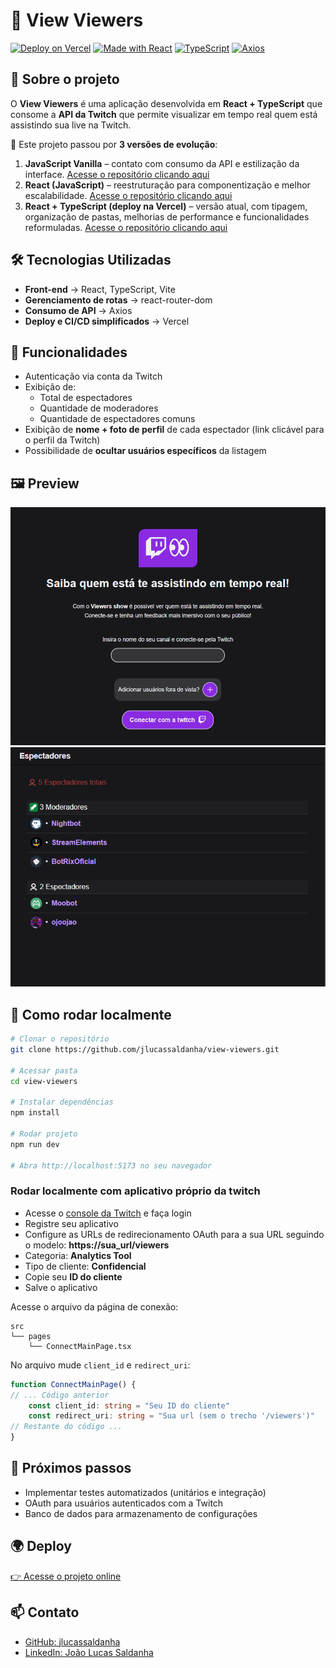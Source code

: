 # 🎥 View Viewers
[![Deploy on Vercel](https://img.shields.io/badge/Deploy-Vercel-000?logo=vercel)](https://view-viewers.vercel.app)
[![Made with React](https://img.shields.io/badge/React-18-61dafb?logo=react)](https://react.dev)
[![TypeScript](https://img.shields.io/badge/TypeScript-5-3178c6?logo=typescript)](https://www.typescriptlang.org/)
[![Axios](https://img.shields.io/badge/Axios-API-blue?logo=axios)](https://axios-http.com/)

## 📌 Sobre o projeto
O **View Viewers** é uma aplicação  desenvolvida em **React + TypeScript**  que consome a **API da Twitch** que permite visualizar em tempo real quem está assistindo sua live na Twitch.

🔹 Este projeto passou por **3 versões de evolução**:
1. **JavaScript Vanilla** – contato com consumo da API e estilização da interface. [Acesse o repositório clicando aqui](https://github.com/jlucassaldanha/js-view-viewers)  
2. **React (JavaScript)** – reestruturação para componentização e melhor escalabilidade. [Acesse o repositório clicando aqui](https://github.com/jlucassaldanha/react-view-viewers)
3. **React + TypeScript (deploy na Vercel)** – versão atual, com tipagem, organização de pastas, melhorias de performance e funcionalidades reformuladas. [Acesse o repositório clicando aqui](https://github.com/jlucassaldanha/view-viewers) 

## 🛠 Tecnologias Utilizadas
- **Front-end** → React, TypeScript, Vite 
- **Gerenciamento de rotas** → react-router-dom
- **Consumo de API** → Axios
- **Deploy e CI/CD simplificados** → Vercel

## 🎯 Funcionalidades
- Autenticação via conta da Twitch
- Exibição de:
  - Total de espectadores
  - Quantidade de moderadores
  - Quantidade de espectadores comuns  
- Exibição de **nome + foto de perfil** de cada espectador (link clicável para o perfil da Twitch)  
- Possibilidade de **ocultar usuários específicos** da listagem  

## 🖼️ Preview
![Screenshot da tela de conexão](./preview-1.png)
![Screenshot da tela de visualização](./preview-2.png)

## 🔧 Como rodar localmente
```bash
# Clonar o repositório
git clone https://github.com/jlucassaldanha/view-viewers.git

# Acessar pasta
cd view-viewers

# Instalar dependências
npm install

# Rodar projeto
npm run dev

# Abra http://localhost:5173 no seu navegador
```

### Rodar localmente com aplicativo próprio da twitch
- Acesse o [console da Twitch](https://dev.twitch.tv/console/apps) e faça login
- Registre seu aplicativo 
- Configure as URLs de redirecionamento OAuth para a sua URL seguindo o modelo: **https://sua_url/viewers**
- Categoria: **Analytics Tool**
- Tipo de cliente: **Confidencial**
- Copie seu **ID do cliente**
- Salve o aplicativo

Acesse o arquivo da página de conexão:
``` shell
src
└── pages
    └── ConnectMainPage.tsx
``` 

No arquivo mude `client_id` e `redirect_uri`:
```TypeScript
function ConnectMainPage() {
// ... Código anterior
	const client_id: string = "Seu ID do cliente"    
    const redirect_uri: string = "Sua url (sem o trecho '/viewers')"
// Restante do código ...
}
```

## 🔧 Próximos passos
- Implementar testes automatizados (unitários e integração)
- OAuth para usuários autenticados com a Twitch
- Banco de dados para armazenamento de configurações

## 🌍 Deploy
[👉 Acesse o projeto online](https://view-viewers.vercel.app)

## 📫 Contato
- [GitHub: jlucassaldanha](https://github.com/jlucassaldanha)
- [LinkedIn: João Lucas Saldanha](https://www.linkedin.com/in/joao-lucas-saldanha/)
